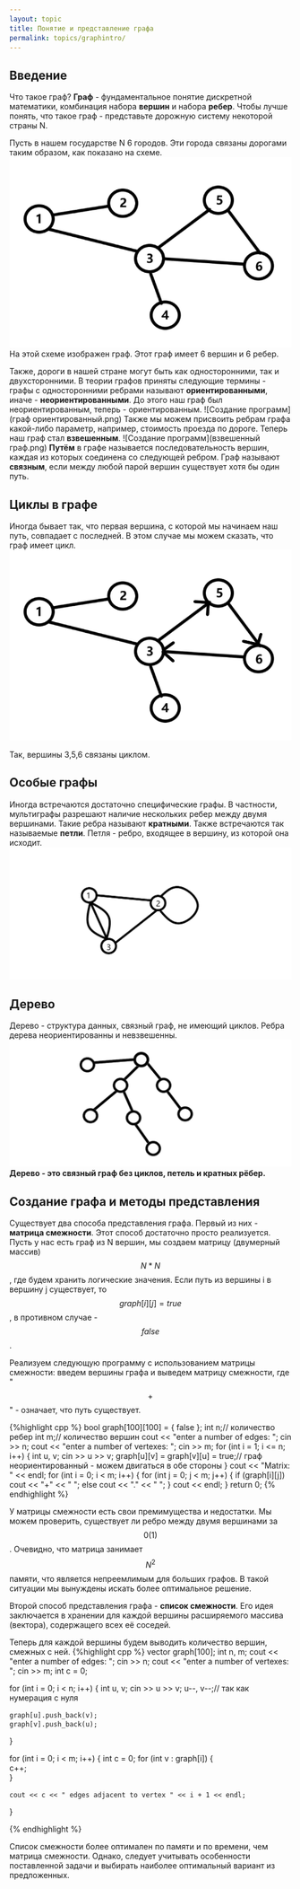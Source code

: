 ```yaml
---
layout: topic
title: Понятие и представление графа
permalink: topics/graphintro/
---
```

## Введение
Что такое граф? **Граф** - фундаментальное понятие дискретной математики, комбинация набора **вершин** и набора **ребер**. Чтобы лучше понять, что такое граф - представьте дорожную систему некоторой страны N.

Пусть в нашем государстве N 6 городов. Эти города связаны дорогами таким образом, как показано на схеме.
![Создание программ](графы.png)
На этой схеме изображен граф. Этот граф имеет 6 вершин и 6 ребер.

Также, дороги в нашей стране могут быть как односторонними, так и двухсторонними. В теории графов приняты следующие термины - графы с односторонними ребрами называют **ориентированными**, иначе - **неориентированными**. До этого наш граф был неориентированным, теперь - ориентированным.
![Создание программ](граф ориентированный.png)
Также мы можем присвоить ребрам графа какой-либо параметр, например, стоимость проезда по дороге. Теперь наш граф стал **взвешенным**.
![Создание программ](взвешенный граф.png)
**Путём** в графе называется последовательность вершин, каждая из которых соединена со следующей ребром. 
Граф  называют **связным**, если между любой парой вершин существует хотя бы один путь.

## Циклы в графе
Иногда бывает так, что первая вершина, с которой мы начинаем наш путь, совпадает с последней. В этом случае мы можем сказать, что граф имеет цикл.
![Создание программ](цикл.png)

Так, вершины 3,5,6 связаны циклом.
## Особые графы
Иногда встречаются достаточно специфические графы. В частности, мультиграфы разрешают наличие нескольких ребер между двумя вершинами. Такие ребра называют **кратными**. Также встречаются так называемые **петли**. Петля - ребро, входящее в вершину, из которой она исходит.
![Создание программ](мультиграф.png)

## Дерево
Дерево - структура данных, связный граф, не имеющий  циклов. Ребра дерева неориентированны и невзвешенны.
![Создание программ](дерево.png)
**Дерево - это связный граф без циклов, петель и кратных рёбер.**

## Создание графа и методы представления
Существует два способа представления графа. Первый из них - **матрица смежности**. Этот способ достаточно просто реализуется. Пусть у нас есть граф из N вершин, мы создаем матрицу (двумерный массив) $$N * N$$, где будем хранить логические значения. Если путь из вершины i в вершину j существует, то $$graph[i][j] = true$$, в противном случае - $$false$$.

Реализуем следующую программу с использованием матрицы смежности: введем вершины графа и выведем матрицу смежности, где "$$+$$" - означает, что путь существует.

{%highlight cpp %}
bool graph[100][100] = { false };
int n;// количество ребер
int m;// количество вершин
cout << "enter a number of edges: ";
cin >> n;
cout << "enter a number of vertexes: ";
cin >> m;
for (int i = 1; i <= n; i++)
{
	int u, v;
	сin >> u >> v;
	graph[u][v] = graph[v][u] = true;// граф неориентированный - можем двигаться в обе стороны
  }
cout << "Matrix: " << endl;
for (int i = 0; i < m; i++)
{
	for (int j = 0; j < m; j++)
	{
		if (graph[i][j])
			cout << "+" << " ";
		else
			cout << "." << " ";
	}
	cout << endl;
}
return 0;
{% endhighlight %}

У матрицы смежности есть свои премимущества и недостатки. Мы можем проверить, существует ли ребро между двумя вершинами за $$0(1)$$. Очевидно, что матрица занимает $$N^2$$ памяти, что является непреемлимым для больших графов. В такой ситуации мы вынуждены искать более оптимальное решение.

Второй способ представления графа - **список смежности**. Его идея заключается в хранении для каждой вершины расширяемого массива (вектора), содержащего всех её соседей.

Теперь для каждой вершины будем выводить количество вершин, смежных с ней.
{%highlight cpp %}
vector <int> graph[100];
int n, m;
cout << "enter a number of edges: ";
cin >> n;
cout << "enter a number of vertexes: ";
cin >> m;
int c = 0;

for (int i = 0; i < n; i++) {
	int u, v;
	cin >> u >> v;
	u--, v--;// так как нумерация с нуля

	graph[u].push_back(v);
	graph[v].push_back(u);
}

for (int i = 0; i < m; i++) {
	int c = 0;
	for (int v : graph[i]) {    
		c++;                    
	}                           

	cout << c << " edges adjacent to vertex " << i + 1 << endl;
}

{% endhighlight %}

Cписок смежности более оптимален по памяти и по времени, чем матрица смежности. Однако, следует учитывать особенности поставленной задачи и выбирать наиболее оптимальный вариант из предложенных.
